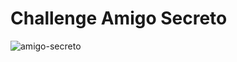 <h1>Challenge Amigo Secreto</h1>

![amigo-secreto](https://github.com/user-attachments/assets/166c9944-f588-4867-9d62-85d517e952d4)


